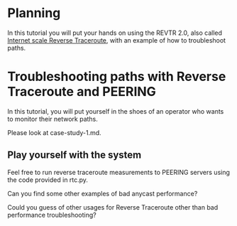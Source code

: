 # Planning
In this tutorial you will put your hands on using
the REVTR 2.0, also called
[Internet scale Reverse Traceroute](https://dl.acm.org/doi/pdf/10.1145/3517745.3561422), 
with an example of how to troubleshoot paths.

# Troubleshooting paths with Reverse Traceroute and PEERING
In this tutorial, you will put yourself in the shoes of an operator who wants
to monitor their network paths.

Please look at case-study-1.md.

## Play yourself with the system
Feel free to run reverse traceroute measurements 
to PEERING servers using the code provided in rtc.py.

Can you find some other examples of bad 
anycast performance?

Could you guess of other usages for Reverse Traceroute
other than bad performance troubleshooting?




